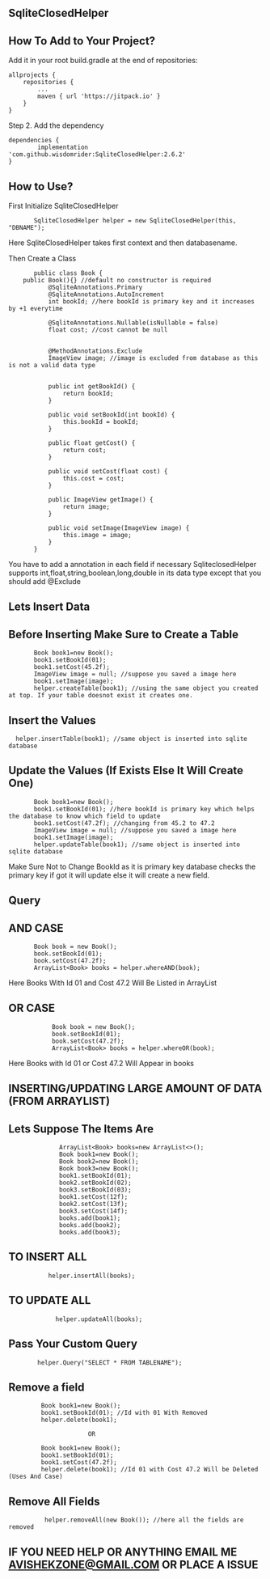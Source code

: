 ## SqliteClosedHelper


## How To Add to Your Project? 



Add it in your root build.gradle at the end of repositories:

	allprojects {
		repositories {
			...
			maven { url 'https://jitpack.io' }
		}
	}

Step 2. Add the dependency

	dependencies {
	        implementation 'com.github.wisdomrider:SqliteClosedHelper:2.6.2'
	}

## How to Use?

First Initialize SqliteClosedHelper 

           SqliteClosedHelper helper = new SqliteClosedHelper(this, "DBNAME"); 
	 

  Here SqliteClosedHelper takes first context and then databasename.
  
  Then Create a Class
  
           public class Book {
	   	public Book(){} //default no constructor is required
               @SqliteAnnotations.Primary
               @SqliteAnnotations.AutoIncrement
               int bookId; //here bookId is primary key and it increases by +1 everytime
           
               @SqliteAnnotations.Nullable(isNullable = false)
               float cost; //cost cannot be null
           
           
               @MethodAnnotations.Exclude
               ImageView image; //image is excluded from database as this is not a valid data type
           
           
               public int getBookId() {
                   return bookId;
               }
           
               public void setBookId(int bookId) {
                   this.bookId = bookId;
               }
           
               public float getCost() {
                   return cost;
               }
           
               public void setCost(float cost) {
                   this.cost = cost;
               }
           
               public ImageView getImage() {
                   return image;
               }
           
               public void setImage(ImageView image) {
                   this.image = image;
               }
           }

You have to add a annotation in each field if necessary SqliteclosedHelper supports int,float,string,boolean,long,double in its data type except that you
should add @Exclude 



## Lets Insert Data
## Before Inserting Make Sure to Create a Table

           Book book1=new Book();
           book1.setBookId(01);
           book1.setCost(45.2f);
           ImageView image = null; //suppose you saved a image here
           book1.setImage(image);
           helper.createTable(book1); //using the same object you created at top. If your table doesnot exist it creates one.

## Insert the Values

      helper.insertTable(book1); //same object is inserted into sqlite database

## Update the Values (If Exists Else It Will Create One)

           Book book1=new Book();
           book1.setBookId(01); //here bookId is primary key which helps the database to know which field to update
           book1.setCost(47.2f); //changing from 45.2 to 47.2
           ImageView image = null; //suppose you saved a image here
           book1.setImage(image);
           helper.updateTable(book1); //same object is inserted into sqlite database

Make Sure Not to Change BookId as it is primary key database checks the primary key if got it will update else it will create a new field.

## Query 
   ## AND CASE
   
           Book book = new Book();
           book.setBookId(01);
           book.setCost(47.2f);
           ArrayList<Book> books = helper.whereAND(book);

 Here Books With Id 01 and Cost 47.2 Will Be Listed in ArrayList
 
   ## OR CASE
        
                Book book = new Book();
                book.setBookId(01);
                book.setCost(47.2f);
                ArrayList<Book> books = helper.whereOR(book);

Here Books with Id 01 or Cost 47.2 Will Appear in books

## INSERTING/UPDATING LARGE AMOUNT OF DATA (FROM ARRAYLIST)

 ## Lets Suppose The Items Are 
 
                  ArrayList<Book> books=new ArrayList<>();
                  Book book1=new Book();
                  Book book2=new Book();
                  Book book3=new Book();
                  book1.setBookId(01);
                  book2.setBookId(02);
                  book3.setBookId(03);
                  book1.setCost(12f);
                  book2.setCost(13f);
                  book3.setCost(14f);
                  books.add(book1);
                  books.add(book2);
                  books.add(book3);

 ## TO INSERT ALL
               helper.insertAll(books);
               
 ## TO UPDATE ALL              
                 helper.updateAll(books);

## Pass Your Custom Query 

            helper.Query("SELECT * FROM TABLENAME");

## Remove a field

             Book book1=new Book();
             book1.setBookId(01); //Id with 01 With Removed
             helper.delete(book1); 
             
                          OR
                           
             Book book1=new Book();
             book1.setBookId(01); 
             book1.setCost(47.2f);
             helper.delete(book1); //Id 01 with Cost 47.2 Will be Deleted (Uses And Case)


## Remove All Fields
      
              helper.removeAll(new Book()); //here all the fields are removed 
            

   
   

 
 

  
  ## IF YOU NEED HELP OR ANYTHING EMAIL ME AVISHEKZONE@GMAIL.COM OR PLACE A ISSUE
